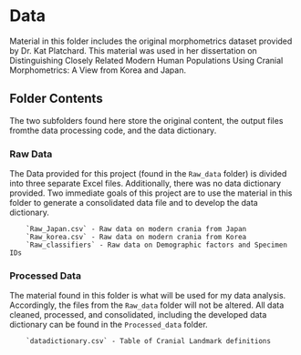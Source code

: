 # Data

Material in this folder includes the original morphometrics dataset provided by Dr. Kat Platchard. This material was used in her dissertation on Distinguishing Closely Related Modern Human Populations Using Cranial Morphometrics: A View from Korea and Japan.

## Folder Contents

The two subfolders found here store the original content, the output files fromthe data processing code, and the data dictionary. 

### Raw Data 

The Data provided for this project (found in the `Raw_data` folder) is divided into three separate Excel files. Additionally, there was no data dictionary provided. Two immediate goals of this project are to use the material in this folder to generate a consolidated data file and to develop the data dictionary.


		`Raw_Japan.csv` - Raw data on modern crania from Japan
		`Raw_korea.csv` - Raw data on modern crania from Korea
		`Raw_classifiers` - Raw data on Demographic factors and Specimen IDs


### Processed Data

The material found in this folder is what will be used for my data analysis. Accordingly, the files from the `Raw_data` folder will not be altered. All data cleaned, processed, and consolidated, including the developed data dictionary can be found in the `Processed_data` folder.  

		`datadictionary.csv` - Table of Cranial Landmark definitions